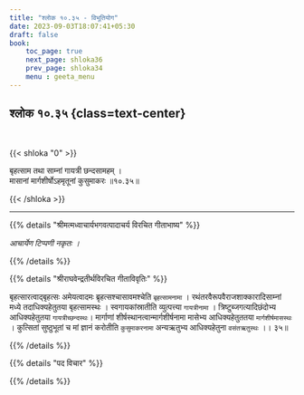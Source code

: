 ```yaml
---
title: "श्लोक १०.३५ - विभूतियोग"
date: 2023-09-03T18:07:41+05:30
draft: false
book:
    toc_page: true
    next_page: shloka36
    prev_page: shloka34
    menu : geeta_menu
---
```




## श्लोक १०.३५ {class=text-center}

<br/>

{{< shloka  "0"  >}}

बृहत्साम तथा साम्नां गायत्री छन्दसामहम् ।  
मासानां मार्गशीर्षोऽहमृतूनां कुसुमाकरः ॥१०.३५॥  

{{< /shloka >}}

---


{{% details "श्रीमत्मध्वाचार्यभगवत्पादाचर्य विरचित  गीताभाष्य" %}}

*आचार्येण टिप्पणी नकृतः ।*

{{% /details %}}



{{% details "श्रीराघवेन्द्रतीर्थविरचित गीताविवृतिः" %}}

बृहत्सारत्वाद्बृहत्सः अमेयत्वादमः 
ब्रृहत्सश्चासावमश्चेति `बृहत्सामनामा` । 
रथंतरवैरूपवैराजशाक्कारादिसाम्नां मध्ये तदाधिक्यहेतुतया 
बृहत्सामस्थः । स्वगायकांस्रातीति 
व्युत्पत्त्या `गायत्रीनामा` । त्रिष्टुब्जगत्यादिछंदोभ्य 
आधिक्यहेतुतया `गायत्रीच्छन्दस्थः`। 
मार्गाणां शीर्षस्थानत्वान्मार्गशीर्षनामा
मासेभ्य आधिक्यहेतुततया `मार्गशीर्षमासस्थः` । 
कुत्सितां सुष्ठुभूतां च मां ज्ञानं 
करोतीति `कुसुमाकरनामा` अन्यऋतुभ्य आधिक्यहेतुना 
`वसंतऋतुस्थः` ।। ३५॥

{{% /details %}}



{{% details "पद विचार" %}}


{{% /details %}}
